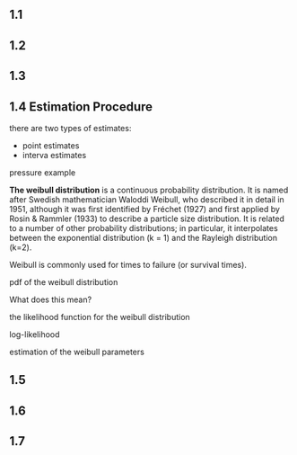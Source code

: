 
## 1.1

## 1.2

## 1.3

## 1.4 Estimation Procedure
there are two types of estimates:
- point estimates
- interva estimates

pressure example

**The weibull distribution** is a continuous probability distribution. It is 
named after Swedish mathematician Waloddi Weibull, who described it in detail 
in 1951, although it was first identified by Fréchet (1927) and first applied 
by Rosin & Rammler (1933) to describe a particle size distribution. It is 
related to a number of other probability distributions; in particular, it 
interpolates between the exponential distribution (k = 1) and the Rayleigh 
distribution (k=2).

Weibull is commonly used for times to failure (or survival times).

pdf of the weibull distribution

What does this mean?

the likelihood function for the weibull distribution

log-likelihood

estimation of the weibull parameters

## 1.5

## 1.6

## 1.7 
